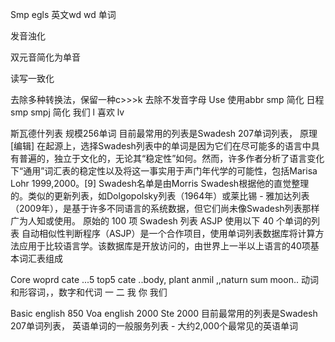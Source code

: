 Smp egls 英文wd wd 单词


发音浊化

双元音简化为单音

读写一致化  

去除多种转换法，保留一种c>>>k
去除不发音字母
Use 使用abbr smp 简化 日程 smp smpj 简化 我们    l 喜欢 lv



斯瓦德什列表  规模256单词
目前最常用的列表是Swadesh 207单词列表，
原理[编辑]
在起源上，选择Swadesh列表中的单词是因为它们在尽可能多的语言中具有普遍的，独立于文化的，无论其“稳定性”如何。然而，许多作者分析了语言变化下“通用”词汇表的稳定性以及将这一事实用于声门年代学的可能性，包括Marisa Lohr 1999,2000。[9]
Swadesh名单是由Morris Swadesh根据他的直觉整理的。类似的更新列表，如Dolgopolsky列表（1964年）或莱比锡 - 雅加达列表（2009年），是基于许多不同语言的系统数据，但它们尚未像Swadesh列表那样广为人知或使用。
原始的 100 项 Swadesh 列表
ASJP 使用以下 40 个单词的列表
自动相似性判断程序（ASJP）是一个合作项目，使用单词列表数据库将计算方法应用于比较语言学。该数据库是开放访问的，由世界上一半以上语言的40项基本词汇表组成

Core woprd cate ...5 top5 cate
..body, plant anmil ,,naturn sum moon..
动词和形容词，，数字和代词
一
二
我
你
我们


Basic english 850
Voa english 2000
Ste 2000
目前最常用的列表是Swadesh 207单词列表，
英语单词的一般服务列表 - 大约2,000个最常见的英语单词
